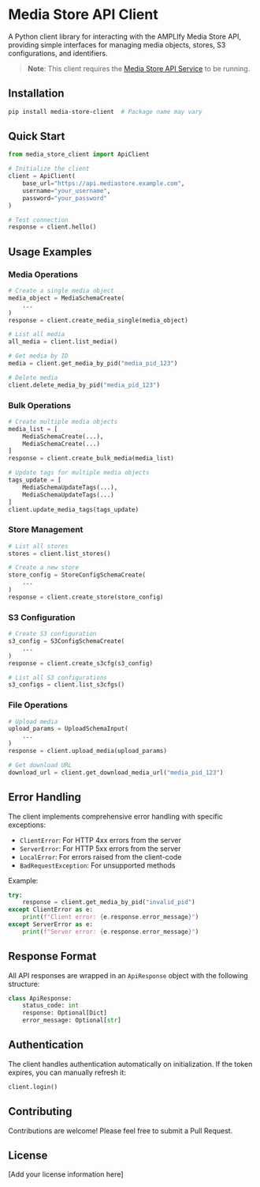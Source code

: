 # Media Store API Client

A Python client library for interacting with the AMPLIfy Media Store API, providing simple interfaces for managing media objects, stores, S3 configurations, and identifiers.

> **Note**: This client requires the [Media Store API Service](https://github.com/WHOIGit/amplify-mediastore.git) to be running.

## Installation

```bash
pip install media-store-client  # Package name may vary
```

## Quick Start

```python
from media_store_client import ApiClient

# Initialize the client
client = ApiClient(
    base_url="https://api.mediastore.example.com",
    username="your_username",
    password="your_password"
)

# Test connection
response = client.hello()
```

## Usage Examples

### Media Operations

```python
# Create a single media object
media_object = MediaSchemaCreate(
    ...
)
response = client.create_media_single(media_object)

# List all media
all_media = client.list_media()

# Get media by ID
media = client.get_media_by_pid("media_pid_123")

# Delete media
client.delete_media_by_pid("media_pid_123")
```

### Bulk Operations

```python
# Create multiple media objects
media_list = [
    MediaSchemaCreate(...),
    MediaSchemaCreate(...)
]
response = client.create_bulk_media(media_list)

# Update tags for multiple media objects
tags_update = [
    MediaSchemaUpdateTags(...),
    MediaSchemaUpdateTags(...)
]
client.update_media_tags(tags_update)
```

### Store Management

```python
# List all stores
stores = client.list_stores()

# Create a new store
store_config = StoreConfigSchemaCreate(
    ...
)
response = client.create_store(store_config)
```

### S3 Configuration

```python
# Create S3 configuration
s3_config = S3ConfigSchemaCreate(
    ...
)
response = client.create_s3cfg(s3_config)

# List all S3 configurations
s3_configs = client.list_s3cfgs()
```

### File Operations

```python
# Upload media
upload_params = UploadSchemaInput(
    ...
)
response = client.upload_media(upload_params)

# Get download URL
download_url = client.get_download_media_url("media_pid_123")
```

## Error Handling

The client implements comprehensive error handling with specific exceptions:

- `ClientError`: For HTTP 4xx errors from the server
- `ServerError`: For HTTP 5xx errors from the server
- `LocalError`: For errors raised from the client-code
- `BadRequestException`: For unsupported methods

Example:

```python
try:
    response = client.get_media_by_pid("invalid_pid")
except ClientError as e:
    print(f"Client error: {e.response.error_message}")
except ServerError as e:
    print(f"Server error: {e.response.error_message}")
```

## Response Format

All API responses are wrapped in an `ApiResponse` object with the following structure:

```python
class ApiResponse:
    status_code: int
    response: Optional[Dict]
    error_message: Optional[str]
```

## Authentication

The client handles authentication automatically on initialization. If the token expires, you can manually refresh it:

```python
client.login()
```

## Contributing

Contributions are welcome! Please feel free to submit a Pull Request.

## License

[Add your license information here]
